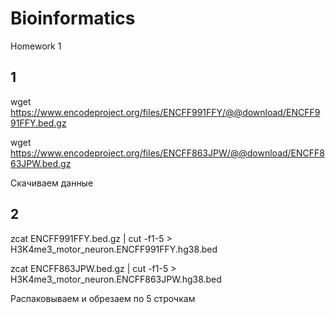 # Bioinformatics
Homework 1

## 1

wget https://www.encodeproject.org/files/ENCFF991FFY/@@download/ENCFF991FFY.bed.gz

wget https://www.encodeproject.org/files/ENCFF863JPW/@@download/ENCFF863JPW.bed.gz

Скачиваем данные

## 2

zcat ENCFF991FFY.bed.gz | cut -f1-5 > H3K4me3_motor_neuron.ENCFF991FFY.hg38.bed

zcat ENCFF863JPW.bed.gz | cut -f1-5 > H3K4me3_motor_neuron.ENCFF863JPW.hg38.bed 

Распаковываем и обрезаем по 5 строчкам
